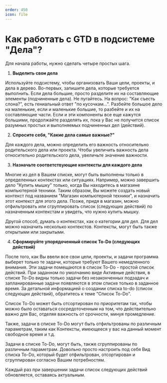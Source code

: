 ```yaml
---
order: 450
icon: file
---
```


# Как работать с GTD в подсистеме "Дела"?

Для начала работы, нужно сделать четыре простых шага.

1. **Выделить свои дела**

Используйте подсистему, чтобы организовать Ваши цели, проекты, и дела в дерево. Во-первых, запишите дела, которые требуется выполнить. Если дела большие, просто разделите их на составляющие элементы (подчиненные дела). Не пугайтесь. На вопрос: "Как съесть слона?", есть гениальный ответ "по кусочкам...". Разбейте большое дело на маленькие, если и маленькие большие, то разбейте и их на составляющие части. Если и эти компоненты все еще кажутся большими, продолжайте разделять их, пока у Вас не получится список разумных простых и выполняемых подчиненных дел (действий).

2. **Спросите себя, "Какие дела самые важные?"**

Для каждого дела, можно определить его важность относительно родительского дела или проекта. Чтобы увеличить важность дела относительно родительского дела, увеличьте значение важности.

3. **Назначьте соответствующие контексты для каждого дела**

Многие из дел в Вашем списке, могут быть выполнены только в определенных контекстах или ситуациях. Например, можно завершить дело "Купить мышку" только, когда Вы находитесь в магазине компьютерной техники. Таким образом, Вы можете создать новый контекст под названием "Магазин компьютерной техники", и назначить этот контекст для этого дела. Позже, придя в магазин, можно отфильтровать или сгруппировать список (следующих действий) по назначенным контекстам и увидеть, что нужно купить мышку.

Другой способ, думать о контекстах, как о категории для дел. Для дел можно назначить несколько контекстов. Контексты, могут быть также открытыми или закрытыми.

4. **Сформируйте упорядоченный список To-Do (следующих действий)**

После того, как Вы ввели все свои цели, проекты, и задачи программа выберет только те задачи, которые требуют Вашего немедленного внимания. Эти задачи помещаются в список To-Do - простой список действий. При заданном по умолчанию виде Активные действия, в списке To-Do видны только задачи без незаконченных подзадач и запланированные задачи появляются в этом списке только в заданное время. За детальной информацией о создании списка to-do (список следующих действий), обратитесь к теме "Список To-Do".

Список To-Do может быть отсортирован по приоритетам так, чтобы можно было оставаться сосредоточенным на том, что действительно важно для Вас, отделяя важность от срочности, минуя промедление.

Также, задачи в списке To-Do могут быть отфильтрованы по различным параметрам, таким как Контексты, имеющееся у вас на данный момент свободное время и т.д.

Задачи в списке To-Do, могут быть, также сгруппированы по различным параметрам. Довольно просто настроить под себя Вид списка To-Do, который будет отфильтрован, отсортирован и сгруппирован согласно Вашим потребностям.

Каждый раз при завершении задачи список следующих действий обновляется, оставаясь актуальным.